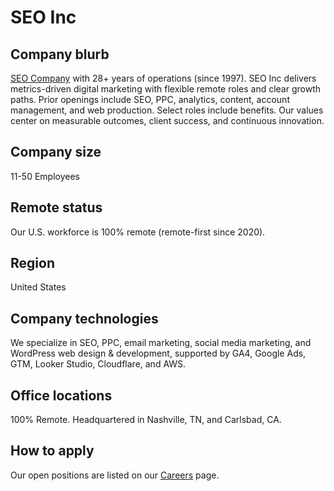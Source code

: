 # SEO Inc

## Company blurb
[SEO Company](https://www.seoinc.com) with 28+ years of operations (since 1997). SEO Inc delivers metrics-driven digital marketing with flexible remote roles and clear growth paths. Prior openings include SEO, PPC, analytics, content, account management, and web production. Select roles include benefits. Our values center on measurable outcomes, client success, and continuous innovation.

## Company size
11-50 Employees

## Remote status
Our U.S. workforce is 100% remote (remote-first since 2020).

## Region
United States

## Company technologies
We specialize in SEO, PPC, email marketing, social media marketing, and WordPress web design & development, supported by GA4, Google Ads, GTM, Looker Studio, Cloudflare, and AWS.

## Office locations
100% Remote. Headquartered in Nashville, TN, and Carlsbad, CA.

## How to apply
Our open positions are listed on our [Careers](https://www.seoinc.com/seo-company/careers/) page.
